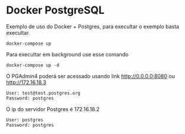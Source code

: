 # Docker PostgreSQL

Exemplo de uso do Docker + Postgres, para execultar o exemplo basta execultar.

```shell
docker-compose up
```

Para execultar em background use esse comando

```shell
docker-compose up -d
```

O PGAdmin4 poderá ser acessado usando link http://0.0.0.0:8080 ou http://172.16.18.3

```
User: test@test.postgres.org
Password: postgres
```

O ip do servidor Postgres é 172.16.18.2

```text
User: postgres
Password: postgres
```

